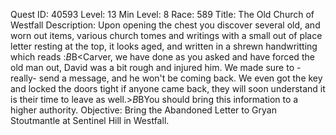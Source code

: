 Quest ID: 40593
Level: 13
Min Level: 8
Race: 589
Title: The Old Church of Westfall
Description: Upon opening the chest you discover several old, and worn out items, various church tomes and writings with a small out of place letter resting at the top, it looks aged, and written in a shrewn handwritting which reads :$B$B<Carver, we have done as you asked and have forced the old man out, David was a bit rough and injured him. We made sure to -really- send a message, and he won't be coming back. We even got the key and locked the doors tight if anyone came back, they will soon understand it is their time to leave as well.>$B$BYou should bring this information to a higher authority.
Objective: Bring the Abandoned Letter to Gryan Stoutmantle at Sentinel Hill in Westfall.
